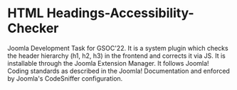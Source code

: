 # HTML Headings-Accessibility-Checker
Joomla Development Task for GSOC'22.
It is a system plugin which checks the header hierarchy (h1, h2, h3) in the frontend and corrects it via JS.
It is installable through the Joomla Extension Manager.
It follows Joomla! Coding standards as described in the Joomla! Documentation and enforced by Joomla's CodeSniffer configuration.
